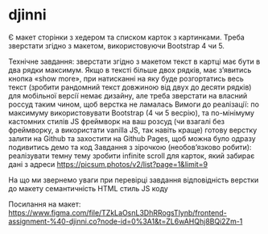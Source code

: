 # djinni

Є макет сторінки з хедером та списком карток з картинками. Треба зверстати згідно з макетом, використовуючи Bootstrap 4 чи 5.

Технічне завдання:
зверстати згідно з макетом
текст в картці має бути в два рядки максимум. Якщо в тексті більше двох рядків, має з’явитись кнопка «show more», при натисканні на яку буде розгортатись весь текст (зробити рандомний текст довжиною від двух до десяти рядків)
для мобільної версії немає дизайну, але треба зверстати на власний россуд таким чином, щоб верстка не ламалась
Вимоги до реалізації:
по максимуму використовувати Bootstrap (4 чи 5 весрію), та по-мінімуму кастомних стилів
JS фреймворк на ваш розсуд (чи взагалі без фреймворку, а використати vanilla JS, так навіть краще)
готову верстку залити на Github та захостити на Github Pages, щоб можна було одразу подивитись демо та код
Завдання з зірочкою (необовʼязково робити):
реалізувати темну тему
зробити infinite scroll для карток, який забирає дані з адреси https://picsum.photos/v2/list?page=1&limit=9


На що ми звернемо уваги при перевірці завдання
відповідність верстки до макету
семантичність HTML
стиль JS коду

Посилання на макет:
https://www.figma.com/file/TZkLaOsnL3DhRRogsTlynb/frontend-assignment-%40-djinni.co?node-id=0%3A1&t=ZL6wAHQhj8BQi2Zm-1
